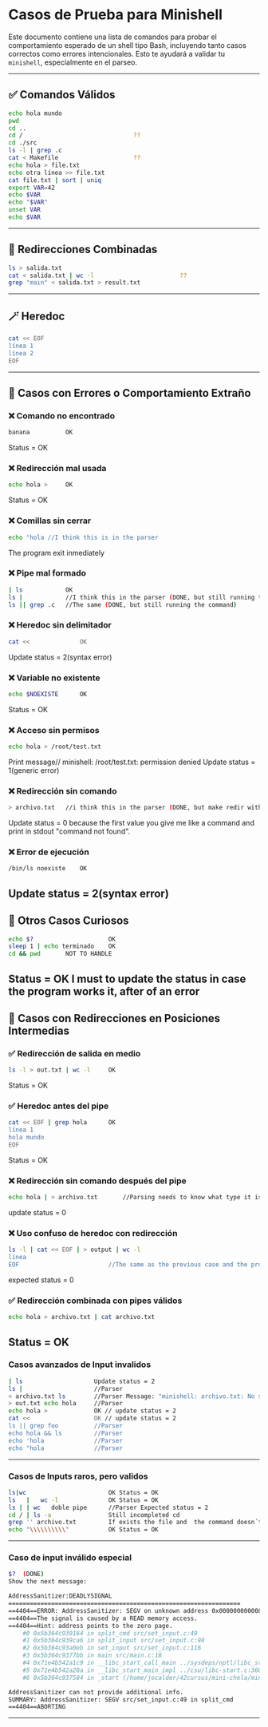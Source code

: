 # Casos de Prueba para Minishell

Este documento contiene una lista de comandos para probar el comportamiento esperado de un shell tipo Bash, incluyendo tanto casos correctos como errores intencionales. Esto te ayudará a validar tu `minishell`, especialmente en el parseo.

---

## ✅ Comandos Válidos

```bash
echo hola mundo
pwd
cd ..
cd /                               ??
cd ./src
ls -l | grep .c
cat < Makefile                     ??
echo hola > file.txt
echo otra línea >> file.txt
cat file.txt | sort | uniq
export VAR=42
echo $VAR
echo "$VAR"
unset VAR
echo $VAR
```

---

## 🧪 Redirecciones Combinadas

```bash
ls > salida.txt
cat < salida.txt | wc -l                        ??
grep "main" < salida.txt > result.txt
```

---

## 🪄 Heredoc

```bash
cat << EOF
línea 1
línea 2
EOF
```

---

## 🚨 Casos con Errores o Comportamiento Extraño

### ❌ Comando no encontrado
```bash
banana			OK
```
Status = OK
### ❌ Redirección mal usada
```bash
echo hola >		OK
```
Status = OK
### ❌ Comillas sin cerrar
```bash
echo "hola //I think this is in the parser
```
The program exit inmediately
### ❌ Pipe mal formado
```bash
| ls			OK
ls |			//I think this in the parser (DONE, but still running the command)
ls || grep .c	//The same (DONE, but still running the command)
```

### ❌ Heredoc sin delimitador
```bash
cat <<				OK
```
Update status = 2(syntax error)
### ❌ Variable no existente
```bash
echo $NOEXISTE		OK
```
Status = OK
### ❌ Acceso sin permisos
```bash
echo hola > /root/test.txt
```
Print message// minishell: /root/test.txt: permission denied Update status = 1(generic error)
### ❌ Redirección sin comando
```bash
> archivo.txt	//i think this in the parser (DONE, but make redir without command)
```
Update status = 0 because the first value you give me like a command and print in stdout "command not found".
### ❌ Error de ejecución
```bash
/bin/ls noexiste	OK
```
Update status = 2(syntax error)
---

## 🧪 Otros Casos Curiosos

```bash
echo $?						OK
sleep 1 | echo terminado	OK
cd && pwd		NOT TO HANDLE
```
Status = OK
I must to update the status in case the program works it, after of an error
---

## 🔁 Casos con Redirecciones en Posiciones Intermedias

### ✅ Redirección de salida en medio
```bash
ls -l > out.txt | wc -l		OK
```
Status = OK
### ✅ Heredoc antes del pipe
```bash
cat << EOF | grep hola		OK
línea 1
hola mundo
EOF
```
Status = OK
### ❌ Redirección sin comando después del pipe
```bash
echo hola | > archivo.txt		//Parsing needs to know what type it is whitout a first valid command and creates the file (DONE, but same other similar cases)
```
update status = 0
### ❌ Uso confuso de heredoc con redirección
```bash
ls -l | cat << EOF | > output | wc -l
línea
EOF							//The same as the previous case and the program continues in an infinite loop
```
expected status = 0
### ✅ Redirección combinada con pipes válidos
```bash
echo hola > archivo.txt | cat archivo.txt										OK
```
Status = OK
---


### Casos avanzados de Input invalidos

```bash
| ls					Update status = 2
ls |					//Parser
< archivo.txt ls		//Parser Message: "minishell: archivo.txt: No such file or directory"
> out.txt echo hola		//Parser
echo hola >				OK // update status = 2
cat << 					OK // update status = 2
ls || grep foo			//Parser
echo hola && ls			//Parser
echo 'hola				//Parser
echo "hola				//Parser
```

---

### Casos de Inputs raros, pero validos

```bash
ls|wc						OK Status = OK	
ls   |   wc -l				OK Status = OK
ls | | wc   doble pipe		//Parser Expected status = 2
cd / | ls -a				Still incompleted cd
grep '' archivo.txt			If exists the file and  the command doesn´t work Status = 1 else Status = 0, if doesn´t exist the file Message: grep: archivo.txt: No such file or directory Status = 2
echo "\\\\\\\\\\"			OK Status = OK
````

---

### Caso de input inválido especial

```bash
$?  (DONE)
Show the next message:

AddressSanitizer:DEADLYSIGNAL
=================================================================
==4404==ERROR: AddressSanitizer: SEGV on unknown address 0x000000000008 (pc 0x5b364c939164 bp 0x7ffcb53de7b0 sp 0x7ffcb53de6c0 T0)
==4404==The signal is caused by a READ memory access.
==4404==Hint: address points to the zero page.
    #0 0x5b364c939164 in split_cmd src/set_input.c:49
    #1 0x5b364c939ca6 in split_input src/set_input.c:98
    #2 0x5b364c93a0eb in set_input src/set_input.c:116
    #3 0x5b364c9377bb in main src/main.c:18
    #4 0x71e4b542a1c9 in __libc_start_call_main ../sysdeps/nptl/libc_start_call_main.h:58
    #5 0x71e4b542a28a in __libc_start_main_impl ../csu/libc-start.c:360
    #6 0x5b364c937584 in _start (/home/jocalder/42cursus/mini-chela/minishell+0x4584) (BuildId: 19b5b55715924203ae8131c3aef927739d8fe725)

AddressSanitizer can not provide additional info.
SUMMARY: AddressSanitizer: SEGV src/set_input.c:49 in split_cmd
==4404==ABORTING
```

---
